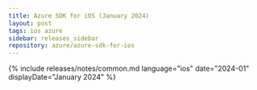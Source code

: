 ```yaml
---
title: Azure SDK for iOS (January 2024)
layout: post
tags: ios azure
sidebar: releases_sidebar
repository: azure/azure-sdk-for-ios
---
```

{% include releases/notes/common.md language="ios" date="2024-01" displayDate="January 2024" %}
